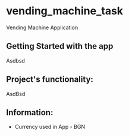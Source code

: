 # vending_machine_task

Vending Machine Application

## Getting Started with the app

Asdbsd

## Project's functionality:

AsdBsd

## Information:

- Currency used in App - BGN
